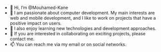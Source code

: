 - 👋 Hi, I’m @Mouhamed-Kane
- 👀 I am passionate about computer development. My main interests are web and mobile development, and I like to work on projects that have a positive impact on users.
- 🌱  I also enjoy learning new technologies and development approaches.
- 💞️ If you are interested in collaborating on exciting projects, please contact me. 
- 📫 You can reach me via my email or on social networks.

<!---
Mouhamed-Kane/Mouhamed-Kane is a ✨ special ✨ repository because its `README.md` (this file) appears on your GitHub profile.
You can click the Preview link to take a look at your changes.
--->
